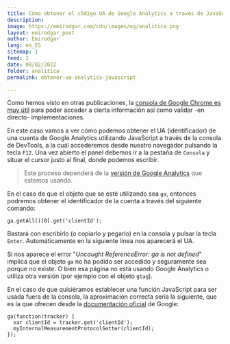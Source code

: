```yaml
---
title: Cómo obtener el código UA de Google Analytics a través de JavaScript
description: 
image: https://emirodgar.com/cdn/images/og/analitica.png
layout: emirodgar_post
author: Emirodgar
lang: es_ES
sitemap: 1
feed: 1
date: 08/02/2022
folder: analitica
permalink: obtener-ua-analytics-javascript

--- 
```


Como hemos visto en otras publicaciones, la [consola de Google Chrome es muy útil](https://emirodgar.com/consola-devtools-chrome) para poder acceder a cierta información así como validar -en directo- implementaciones.

En este caso vamos a ver cómo podemos obtener el UA (identificador) de una cuenta de Google Analytics utilizando JavaScript a través de la consola de DevTools, a la cuál accederemos desde nuestro navegador pulsando la tecla `F12`. Una vez abierto el panel debemos ir a la pestaña de `Consola` y situar el cursor justo al final, donde podemos escribir.

> Este proceso dependerá de la [versión de Google Analytics](https://emirodgar.com/versiones-google-analytics) que estemos usando.

En el caso de que el objeto que se esté utilizando sea `ga`, entonces podremos obtener el identificador de la cuenta a través del siguiente comando:

    ga.getAll()[0].get('clientId');

Bastará con escribirlo (o copiarlo y pegarlo) en la consola y pulsar la tecla `Enter`. Automáticamente en la siguiente línea nos aparecerá el UA.

Si nos aparece el error "*Uncaught ReferenceError: ga is not defined*" implica que el objeto `ga` no ha podido ser accedido y seguramente sea porque no existe. O bien esa página no está usando Google Analytics o utiliza otra versión (por ejemplo con el objeto `gtag`).

En el caso de que quisiéramos establecer una función JavaScript para ser usada fuera de la consola, la aproximación correcta sería la siguiente, que es la que ofrecen desde la [documentación oficial](https://developers.google.com/analytics/devguides/collection/analyticsjs/ga-object-methods-reference) de Google:

    ga(function(tracker) {
      var clientId = tracker.get('clientId'); 
      myInternalMeasurementProtocolSetter(clientId);  
    });

<!--stackedit_data:
eyJoaXN0b3J5IjpbMTE0NDE4OTc2Myw4NDU5MDQxNDEsMTU2NT
I4NTc5NCwtMTE3MTA5MjAyMl19
-->
